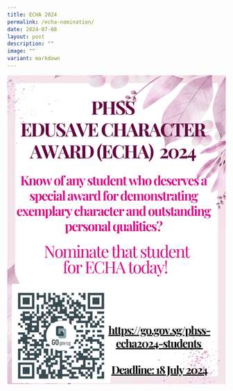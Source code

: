 ```yaml
---
title: ECHA 2024
permalink: /echa-nomination/
date: 2024-07-08
layout: post
description: ""
image: ""
variant: markdown
---
```

![](/images/Announcement/3b__ECHA_Poster_Students.png)